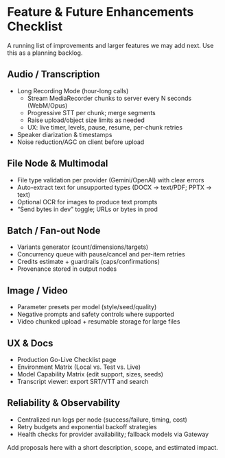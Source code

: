 # Feature & Future Enhancements Checklist

A running list of improvements and larger features we may add next. Use this as a planning backlog.

## Audio / Transcription
- Long Recording Mode (hour-long calls)
  - Stream MediaRecorder chunks to server every N seconds (WebM/Opus)
  - Progressive STT per chunk; merge segments
  - Raise upload/object size limits as needed
  - UX: live timer, levels, pause, resume, per-chunk retries
- Speaker diarization & timestamps
- Noise reduction/AGC on client before upload

## File Node & Multimodal
- File type validation per provider (Gemini/OpenAI) with clear errors
- Auto-extract text for unsupported types (DOCX → text/PDF; PPTX → text)
- Optional OCR for images to produce text prompts
- “Send bytes in dev” toggle; URLs or bytes in prod

## Batch / Fan-out Node
- Variants generator (count/dimensions/targets)
- Concurrency queue with pause/cancel and per-item retries
- Credits estimate + guardrails (caps/confirmations)
- Provenance stored in output nodes

## Image / Video
- Parameter presets per model (style/seed/quality)
- Negative prompts and safety controls where supported
- Video chunked upload + resumable storage for large files

## UX & Docs
- Production Go-Live Checklist page
- Environment Matrix (Local vs. Test vs. Live)
- Model Capability Matrix (edit support, sizes, seeds)
- Transcript viewer: export SRT/VTT and search

## Reliability & Observability
- Centralized run logs per node (success/failure, timing, cost)
- Retry budgets and exponential backoff strategies
- Health checks for provider availability; fallback models via Gateway

Add proposals here with a short description, scope, and estimated impact.
